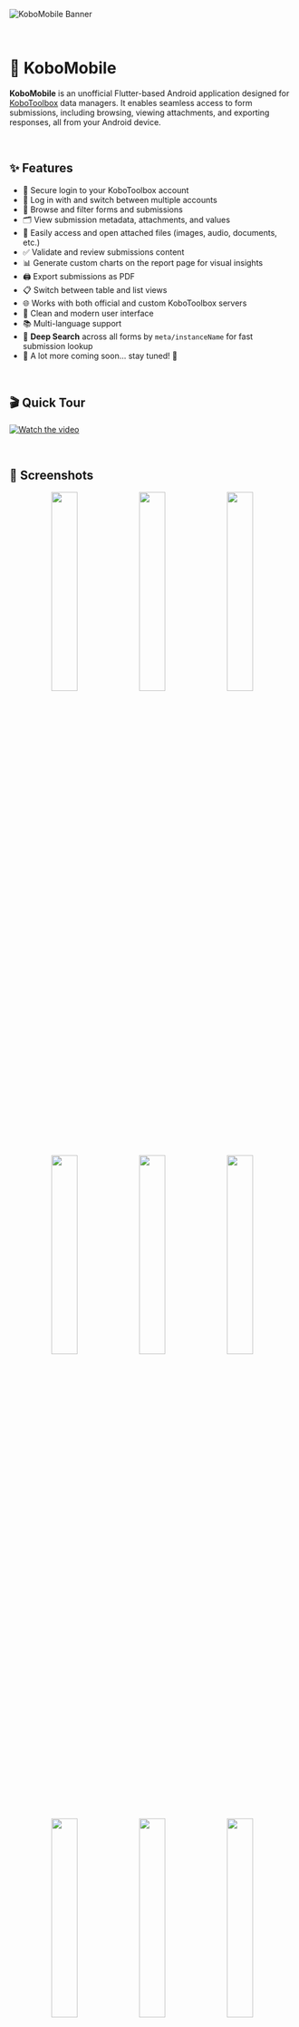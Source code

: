 
![KoboMobile Banner](https://github.com/user-attachments/assets/c9ba77dc-4e30-4dbe-878c-ac72ee9cd7a5)

&nbsp;
# 📱 KoboMobile


**KoboMobile** is an unofficial Flutter-based Android application designed for [KoboToolbox](https://www.kobotoolbox.org/) data managers. It enables seamless access to form submissions, including browsing, viewing attachments, and exporting responses, all from your Android device.


  
&nbsp;
## ✨ Features

- 🔐 Secure login to your KoboToolbox account  
- 👥 Log in with and switch between multiple accounts  
- 📄 Browse and filter forms and submissions  
- 🗂️ View submission metadata, attachments, and values
- 📎 Easily access and open attached files (images, audio, documents, etc.) 
- ✅ Validate and review submissions content
- 📊 Generate custom charts on the report page for visual insights
- 🖨️ Export submissions as PDF  
- 📋 Switch between table and list views  
- 🌐 Works with both official and custom KoboToolbox servers
- 🎨 Clean and modern user interface
- 📚 Multi-language support
- 🔎 **Deep Search** across all forms by `meta/instanceName` for fast submission lookup  
- 🚧 A lot more coming soon... stay tuned! 🚀


&nbsp;
## 🎬 Quick Tour

[![Watch the video](https://img.youtube.com/vi/U4rekRtW8Hc/maxresdefault.jpg)](https://youtu.be/U4rekRtW8Hc)


&nbsp;
## 📱 Screenshots

<div align="center">
  <div>
    <img src="https://github.com/user-attachments/assets/bee56fc6-261d-4aa8-831c-ddfaa9d9e8a3" width="30%" />
    <img src="https://github.com/user-attachments/assets/9b4f9642-6fde-48a3-a2a8-f353194e81e9" width="30%" />
    <img src="https://github.com/user-attachments/assets/96e9eb5e-5ae5-4357-bb40-866af338fa8b" width="30%" />
    <img src="https://github.com/user-attachments/assets/249abe9b-ffef-421d-8c0e-a82311be7225" width="30%" />
    <img src="https://github.com/user-attachments/assets/67fae540-2ec9-413b-ad84-785920922a37" width="30%" />
    <img src="https://github.com/user-attachments/assets/16564538-2e7d-4a9b-a17e-4096e1aaaa1f" width="30%" />
    <img src="https://github.com/user-attachments/assets/4687489f-13a6-4e66-ac37-2eebc010f6cd" width="30%" />
    <img src="https://github.com/user-attachments/assets/9c4c96e0-a0ef-4118-9588-48b0c19a429b" width="30%" />
    <img src="https://github.com/user-attachments/assets/38d36da5-1379-46ca-83f9-11f4b71a85e4" width="30%" />
    <img src="https://github.com/user-attachments/assets/358c3c50-98c1-4399-b1fb-171346b1632a" width="30%" />
    <img src="https://github.com/user-attachments/assets/92868413-209b-4982-b84a-93fb6df8100d" width="30%" />
    <img src="https://github.com/user-attachments/assets/f51f517f-1f7b-49d8-b9d4-780e1009fccf" width="30%" />
    <img src="https://github.com/user-attachments/assets/7456177c-e4d5-4c14-ab33-9a21c8e8186d" width="30%" />
    <img src="https://github.com/user-attachments/assets/907edf6d-83b8-473a-9228-c3286e162833" width="30%" />
    <img src="https://github.com/user-attachments/assets/08ab36f0-71d7-4a09-8b3b-824feca43c92" width="30%" />
    <img src="https://github.com/user-attachments/assets/f7027ae3-d441-48e5-8071-771641fa2c39" width="30%" />
    <img src="https://github.com/user-attachments/assets/aa77c851-e587-4b98-be62-380fa22b7328" width="30%" />
    <img src="https://github.com/user-attachments/assets/5ca020c8-5c86-47af-b551-5392e12ed4a4" width="30%" />
  </div>
</div>




&nbsp;
## 📦 Download

The latest stable APK releases are available on the [GitHub Releases](https://github.com/omar-devlop/KoboMobile/releases) page.

#### Installation Instructions:
- Download the desired APK file to your Android device.  
- If prompted, enable installation from unknown sources in your device settings.  
- Open the downloaded APK file and follow the on-screen instructions to complete the installation.

> ⚠️ For security and the best experience, always use the latest official release.


&nbsp;
## 👨‍💻 For Developers & Contributors
### Prerequisites

- Flutter SDK (≥ 3.7.0)  
- Android Studio or VS Code with Flutter plugin  
- KoboToolbox account (optional for testing)

## Installation


```bash
git clone https://github.com/omar-devlop/KoboMobile.git
cd KoboMobile
flutter pub get
flutter run
```
    

#### 🔑 API Keys Setup

**Before running the app, you need to create a file to store your Cloudflare API credentials.**  
This is required for accessing AI features powered by [Cloudflare Workers AI](https://developers.cloudflare.com/workers-ai/).

Create this file:  
```plaintext
lib/core/api/api_keys.dart
```

and add the following variables with your own values:

```dart
const cloudflareApiToken = 'YOUR_CLOUDFLARE_API_TOKEN_HERE';
const cloudflareAccountId = 'YOUR_CLOUDFLARE_ACCOUNT_ID_HERE';
```

&nbsp;
## 🐞 Issues & Support

If you encounter any bugs or have feature requests, please open an issue on the GitHub repository.

&nbsp;
## 📫 Contact

For questions or suggestions, feel free to contact me at omar.alafa.work@gmail.com or open a discussion on the GitHub repo.

&nbsp;
## 🙋‍♂️ About Me

I'm a self-taught Flutter developer who loves learning by doing! 🎯  
Always open to tips, tricks, or friendly advice from senior devs. 🙌  
If you have some, don’t be shy — I’m all ears and ready to level up! 🚀🔥
